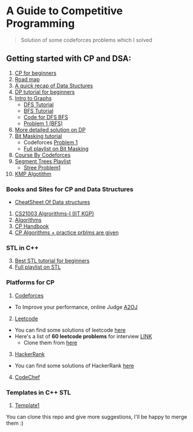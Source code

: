 # A Guide to Competitive Programming 
> Solution of some codeforces problems which I solved 

## Getting started with CP and DSA:
1. [CP for beginners](https://www.youtube.com/watch?v=xAeiXy8-9Y8&ab_channel=Errichto)
2. [Road map](https://whimsical.com/codeforces-candidate-master-roadmap-by-love-babbar-CiXPPD3CnwoXPr2d8Ajx1h)
3. [A quick recap of Data Stuctures](https://www.youtube.com/playlist?list=PL4s0sVgR2EnwBtOuItrO0P9qsYB_QIcvs)    
4. [ DP tutorial for beginners](https://www.youtube.com/playlist?list=PLfBJlB6T2eOtMXgK3FLUTawHjzpIEySHF)
5. [ Intro to Graphs](https://www.youtube.com/watch?v=xyJxCjweLKE&ab_channel=RachitJain)
   * [DFS Tutorial](https://www.youtube.com/watch?v=FotFj2PeFd8&t=519s&ab_channel=TuringMachines)
   * [BFS Tutorial](https://www.youtube.com/watch?v=uQtX6dfbk0M&t=645s&ab_channel=CodingBlocks)
   * [Code for DFS BFS](https://github.com/DbDibyendu/CP/blob/main/STL/bfs_dfs.cpp)
   * [ Problem 1 (BFS) ](https://www.youtube.com/watch?v=EE_9U798nvQ&ab_channel=RachitJain)
6. [More detailed solution on DP](https://www.youtube.com/playlist?list=PLrmLmBdmIlpsHaNTPP_jHHDx_os9ItYXr)
7. [Bit Masking tutorial](https://www.youtube.com/watch?v=2iuktVuRRYY&t=4157s&ab_channel=CodingBlocks)
    * Codeforces [Problem 1](https://codeforces.com/problemset/problem/550/B)
    * [Full playlist on Bit Masking](https://www.youtube.com/playlist?list=PLX0iyO9CrCF1-4je7G0JMSr_50I0J2K3Z)
8. [Course By Codeforces](https://codeforces.com/edu/course/2)
9. [Segment Trees Playlist](https://www.youtube.com/watch?v=lAwpTSUHzy0&list=PL2q4fbVm1Ik6v2-emg_JGcC9v2v2YTbvq&index=2&ab_channel=CodeNCode_)
    * [Stree Problem1](https://codeforces.com/problemset/problem/339/D)
11. [KMP Algotithm](https://www.youtube.com/watch?v=GTJr8OvyEVQ&t=309s&ab_channel=TusharRoy-CodingMadeSimple)
### Books and Sites for CP and Data Structures
* [CheatSheet Of Data structures](https://github.com/gibsjose/cpp-cheat-sheet/blob/master/Data%20Structures%20and%20Algorithms.md)
1. [CS21003 Algrorithms-I (IIT KGP) ](http://cse.iitkgp.ac.in/~palash/Courses/2021Algorithms1-Theory/algo1-2021.html)
2. [Algorithms](https://www.youtube.com/playlist?list=PLDN4rrl48XKpZkf03iYFl-O29szjTrs_O) 
3. [CP Handbook](https://cses.fi/book/book.pdf)
3. [CP Algorithms + practice prblms are given](https://cp-algorithms.com/)

### STL in C++
3. [Best STL tutorial for beginners](https://www.youtube.com/playlist?list=PLfBJlB6T2eOvyt21CIX_PMmhOgWHiFVab)
2. [Full playlist on STL](https://www.youtube.com/playlist?list=PLk6CEY9XxSIA-xo3HRYC3M0Aitzdut7AA)
### Platforms for CP

1. [Codeforces](https://codeforces.com/)
- To Improve your performance, online Judge [A2OJ](https://a2oj.herokuapp.com/)
2. [Leetcode](https://leetcode.com/)
  - You can find some solutions of leetcode [here](https://github.com/shruti170901/Leetcode)
  - Here's a list of **60 leetcode problems** for interview [LINK](https://medium.com/@koheiarai94/60-leetcode-questions-to-prepare-for-coding-interview-8abbb6af589e)
      - Clone them from [here](https://leetcode.com/list?selectedList=5w87ernh)
3. [HackerRank](https://www.hackerrank.com/)
  - You can find some solutions of HackerRank [here](https://github.com/adityabisoi/ds-algo-solutions)
4. [CodeChef](https://www.codechef.com/)

### Templates in C++ STL
1. [Template1](https://github.com/DbDibyendu/CP/blob/main/STL/MyTemplate.cpp)
            
                   
You can clone this repo and give more suggestions, I'll be happy to merge them :)


